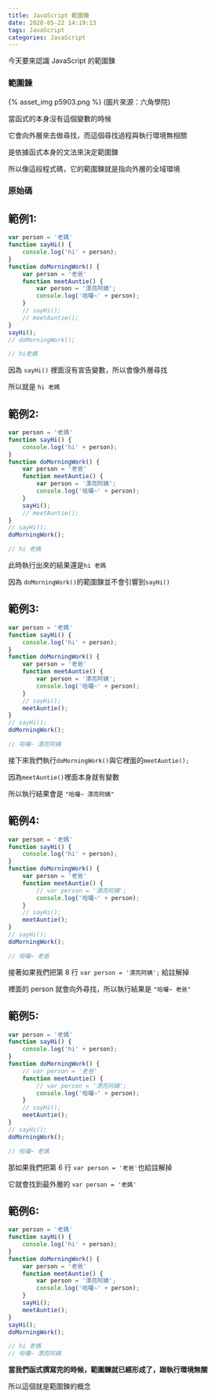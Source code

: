 ```yaml
---
title: JavaScript 範圍鍊
date: 2020-05-22 14:19:13
tags: JavaScript
categories: JavaScript
---
```


今天要來認識 JavaScript 的範圍鍊

<!-- more -->

### 範圍鍊

{% asset_img p5903.png %}
(圖片來源：六角學院)

當函式的本身沒有這個變數的時候

它會向外層來去做尋找，而這個尋找過程與執行環境無相關

是依據函式本身的文法來決定範圍鍊

所以像這段程式碼，它的範圍鍊就是指向外層的全域環境

### 原始碼

## 範例1:

```javascript
var person = '老媽'
function sayHi() {
    console.log('hi' + person);
}
function doMorningWork() {
    var person = '老爸'
    function meetAuntie() {
        var person = '漂亮阿姨';
        console.log('哈囉~' + person);
    }
    // sayHi();
    // meetAuntie(); 
}
sayHi();
// doMorningWork();

// hi老媽
```
因為 ```sayHi()``` 裡面沒有宣告變數，所以會像外層尋找

所以就是 ```hi 老媽```

## 範例2:

```javascript
var person = '老媽'
function sayHi() {
    console.log('hi' + person);
}
function doMorningWork() {
    var person = '老爸'
    function meetAuntie() {
        var person = '漂亮阿姨';
        console.log('哈囉~' + person);
    }
    sayHi();
    // meetAuntie(); 
}
// sayHi();
doMorningWork();

// hi 老媽
```

此時執行出來的結果還是```hi 老媽```

因為 ```doMorningWork()```的範圍鍊並不會引響到```sayHi()```

## 範例3:

```javascript
var person = '老媽'
function sayHi() {
    console.log('hi' + person);
}
function doMorningWork() {
    var person = '老爸'
    function meetAuntie() {
        var person = '漂亮阿姨';
        console.log('哈囉~' + person);
    }
    // sayHi();
    meetAuntie(); 
}
// sayHi();
doMorningWork();

// 哈囉~ 漂亮阿姨
```
接下來我們執行```doMorningWork()```與它裡面的```meetAuntie();```

因為```meetAuntie()```裡面本身就有變數

所以執行結果會是 ```"哈囉~ 漂亮阿姨"```

## 範例4:

```javascript
var person = '老媽'
function sayHi() {
    console.log('hi' + person);
}
function doMorningWork() {
    var person = '老爸'
    function meetAuntie() {
        // var person = '漂亮阿姨';
        console.log('哈囉~' + person);
    }
    // sayHi();
    meetAuntie(); 
}
// sayHi();
doMorningWork();

// 哈囉~ 老爸
```

接著如果我們把第 8 行 ```var person = '漂亮阿姨';``` 給註解掉

裡面的 person 就會向外尋找，所以執行結果是 ```"哈囉~ 老爸"```

## 範例5:

```javascript
var person = '老媽'
function sayHi() {
    console.log('hi' + person);
}
function doMorningWork() {
    // var person = '老爸'
    function meetAuntie() {
        // var person = '漂亮阿姨';
        console.log('哈囉~' + person);
    }
    // sayHi();
    meetAuntie(); 
}
// sayHi();
doMorningWork();

// 哈囉~ 老媽
```

那如果我們把第 6 行 ```var person = '老爸'```也給註解掉

它就會找到最外層的 ```var person = '老媽'```

## 範例6:

```javascript
var person = '老媽'
function sayHi() {
    console.log('hi' + person);
}
function doMorningWork() {
    var person = '老爸'
    function meetAuntie() {
        var person = '漂亮阿姨';
        console.log('哈囉~' + person);
    }
    sayHi();
    meetAuntie(); 
}
sayHi();
doMorningWork();

// hi 老媽
// 哈囉~ 漂亮阿姨
```

**當我們函式撰寫完的時候，範圍鍊就已經形成了，跟執行環境無關**

所以這個就是範圍鍊的概念
